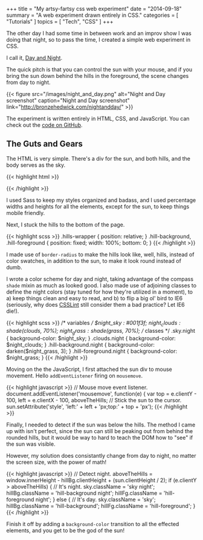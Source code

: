 +++
title = "My artsy-fartsy css web experiment"
date = "2014-09-18"
summary = "A web experiment drawn entirely in CSS."
categories = [ "Tutorials" ]
topics = [
  "Tech",
  "CSS"
]
+++


The other day I had some time in between work and an improv show I was doing that night, so to pass the time, I created a simple web experiment in CSS.

<!--more-->

I call it, [Day and Night](http://bronzehedwick.com/nightandday/).

The quick pitch is that you can control the sun with your mouse, and if you bring the sun down behind the hills in the foreground, the scene changes from day to night.

{{< figure src="/images/night_and_day.png" alt="Night and Day screenshot" caption="Night and Day screenshot" link="http://bronzehedwick.com/nightandday/" >}}

The experiment is written entirely in HTML, CSS, and JavaScript. You can check out the [code on GitHub](https://github.com/bronzehedwick/nightandday).

## The Guts and Gears

The HTML is very simple. There's a div for the sun, and both hills, and the body serves as the sky.

{{< highlight html >}}
<body id="sky" class="sky">
  <div id="sun" class="sun"></div>
  <div class="hills-wrapper">
    <div id="hill-background" class="hill-background"></div>
    <div id="hill-foreground" class="hill-foreground"></div>
  </div>
</body>
{{< /highlight >}}

I used Sass to keep my styles organized and badass, and I used percentage widths and heights for all the elements, except for the sun, to keep things mobile friendly.

Next, I stuck the hills to the bottom of the page.

{{< highlight scss >}}
.hills-wrapper {
  position: relative;
}
.hill-background,
.hill-foreground {
  position: fixed;
  width: 100%;
  bottom: 0;
}
{{< /highlight >}}

I made use of `border-radius` to make the hills look like, well, hills, instead of color swatches, in addition to the sun, to make it look round instead of dumb.

I wrote a color scheme for day and night, taking advantage of the compass `shade` mixin as much as looked good. I also made use of adjoining classes to define the night colors (stay tuned for how they're utilized in a moment), to a) keep things clean and easy to read, and b) to flip a big ol' bird to IE6 (seriously, why does [CSSLint](http://csslint.net) still consider them a bad practice? Let IE6 die!).

{{< highlight scss >}}
/* variables */
$night_sky : #001f3f;
$night_clouds : shade($clouds, 70%);
$night_grass : shade($grass, 70%);
/* classes */
.sky.night { background-color: $night_sky; }
.clouds.night { background-color: $night_clouds; }
.hill-background.night { background-color: darken($night_grass, 3); }
.hill-foreground.night { background-color: $night_grass; }
{{< /highlight >}}

Moving on the the JavaScript, I first attached the sun div to mouse movement. Hello `addEventListener` firing on `mousemove`.

{{< highlight javascript >}}
// Mouse move event listener.
document.addEventListener('mousemove', function(e) {
  var top = e.clientY - 100,
  left = e.clientX - 100,
  aboveTheHills;
  // Stick the sun to the cursor.
  sun.setAttribute('style', 'left:' + left + 'px;top:' + top + 'px');
{{< /highlight >}}

Finally, I needed to detect if the sun was below the hills. The method I came up with isn't perfect, since the sun can still be peaking out from behind the rounded hills, but it would be way to hard to teach the DOM how to "see" if the sun was visible.

However, my solution does consistantly change from day to night, no matter the screen size, with the power of math!

{{< highlight javascript >}}
 // Detect night.
aboveTheHills = window.innerHeight - hillBg.clientHeight + (sun.clientHeight / 2);
if (e.clientY > aboveTheHills) {
  // It's night.
  sky.className = 'sky night';
  hillBg.className = 'hill-background night';
  hillFg.className = 'hill-foreground night';
}
else {
  // It's day.
  sky.className = 'sky';
  hillBg.className = 'hill-background';
  hillFg.className = 'hill-foreground';
}
{{< /highlight >}}

Finish it off by adding a `background-color` transition to all the effected elements, and you get to be the god of the sun!
